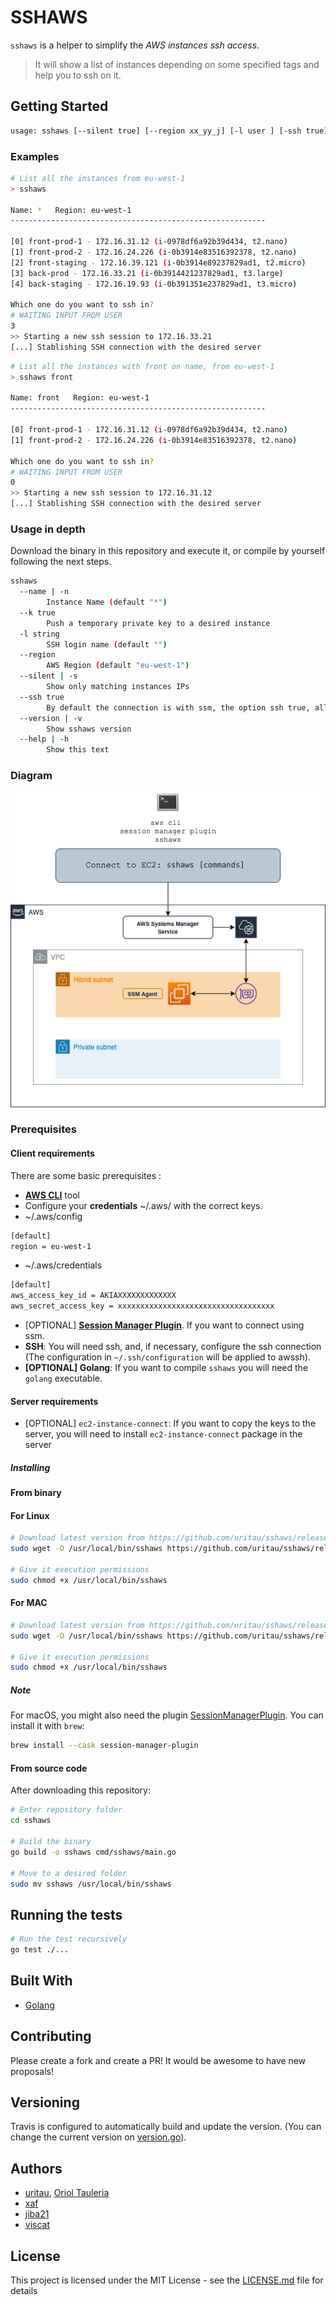 # SSHAWS

`sshaws` is a helper to simplify the *AWS instances ssh access*.

> It will show a list of instances depending on some specified tags and help you to ssh on it.

## Getting Started

```bash
usage: sshaws [--silent true] [--region xx_yy_j] [-l user ] [-ssh true] [-k true] [instance_name]
```

### Examples

```bash
# List all the instances from eu-west-1
> sshaws

Name: *   Region: eu-west-1
---------------------------------------------------------

[0] front-prod-1 - 172.16.31.12 (i-0978df6a92b39d434, t2.nano)
[1] front-prod-2 - 172.16.24.226 (i-0b3914e83516392378, t2.nano)
[2] front-staging - 172.16.39.121 (i-0b3914e89237829ad1, t2.micro)
[3] back-prod - 172.16.33.21 (i-0b3914421237829ad1, t3.large)
[4] back-staging - 172.16.19.93 (i-0b391351e237829ad1, t3.micro)

Which one do you want to ssh in?
# WAITING INPUT FROM USER
3
>> Starting a new ssh session to 172.16.33.21
[...] Stablishing SSH connection with the desired server
```

```bash
# List all the instances with front on name, from eu-west-1
> sshaws front

Name: front   Region: eu-west-1
---------------------------------------------------------

[0] front-prod-1 - 172.16.31.12 (i-0978df6a92b39d434, t2.nano)
[1] front-prod-2 - 172.16.24.226 (i-0b3914e83516392378, t2.nano)

Which one do you want to ssh in?
# WAITING INPUT FROM USER
0
>> Starting a new ssh session to 172.16.31.12
[...] Stablishing SSH connection with the desired server
```

### Usage in depth

Download the binary in this repository and execute it, or compile by yourself following the next steps.

```bash
sshaws
  --name | -n
        Instance Name (default "*")
  --k true
        Push a temporary private key to a desired instance
  -l string
        SSH login name (default "")
  --region
        AWS Region (default "eu-west-1")
  --silent | -s
        Show only matching instances IPs
  --ssh true
        By default the connection is with ssm, the option ssh true, allow you connect with it.
  --version | -v
        Show sshaws version
  --help | -h
        Show this text
```

### Diagram

![The flow to connect EC2:](images/ssm-sessionmanager.png#center)

### Prerequisites

#### Client requirements

There are some basic prerequisites :

- [**AWS CLI**](https://docs.aws.amazon.com/es_es/cli/latest/userguide/install-cliv2.html) tool
- Configure your **credentials** ~/.aws/ with the correct keys.
- ~/.aws/config

```bash
[default]
region = eu-west-1
```

- ~/.aws/credentials

```bash
[default]
aws_access_key_id = AKIAXXXXXXXXXXXXX
aws_secret_access_key = xxxxxxxxxxxxxxxxxxxxxxxxxxxxxxxxxxx
```

- [OPTIONAL] [**Session Manager Plugin**](https://docs.aws.amazon.com/systems-manager/latest/userguide/session-manager-working-with-install-plugin.html#plugin-version-history). If you want to connect using ssm.
- **SSH**: You will need ssh, and, if necessary, configure the ssh connection (The configuration in `~/.ssh/configuration` will be applied to awssh).
- **[OPTIONAL] Golang**: If you want to compile `sshaws` you will need the `golang` executable.

#### Server requirements

- [OPTIONAL] `ec2-instance-connect`: If you want to copy the keys to the server, you will need to install `ec2-instance-connect` package in the server

##### Installing

#### From binary

#### For Linux

```bash
# Download latest version from https://github.com/uritau/sshaws/releases/latest
sudo wget -O /usr/local/bin/sshaws https://github.com/uritau/sshaws/releases/latest/download/sshaws

# Give it execution permissions
sudo chmod +x /usr/local/bin/sshaws
```

#### For MAC

```bash
# Download latest version from https://github.com/uritau/sshaws/releases/latest
sudo wget -O /usr/local/bin/sshaws https://github.com/uritau/sshaws/releases/latest/download/sshaws.mac

# Give it execution permissions
sudo chmod +x /usr/local/bin/sshaws
```

##### Note
For macOS, you might also need the plugin [SessionManagerPlugin](https://formulae.brew.sh/cask/session-manager-plugin). 
You can install it with `brew`:
```bash
brew install --cask session-manager-plugin
```

#### From source code

After downloading this repository:

```bash
# Enter repository folder
cd sshaws

# Build the binary
go build -o sshaws cmd/sshaws/main.go

# Move to a desired folder
sudo mv sshaws /usr/local/bin/sshaws
```

## Running the tests

```bash
# Run the test recursively
go test ./...
```

## Built With

- [Golang](https://golang.org/)

## Contributing

Please create a fork and create a PR!
It would be awesome to have new proposals!

## Versioning

Travis is configured to automatically build and update the version. (You can change the current version on [version.go](pkg/cmd/version.go)).

## Authors

- [uritau](https://github.com/uritau), [Oriol Tauleria](mailto:oriol.tauleria@gmail.com)
- [xaf](https://github.com/xafardero)
- [jiba21](https://github.com/jiba21)
- [viscat](https://github.com/viscat)

## License

This project is licensed under the MIT License - see the [LICENSE.md](LICENSE.md) file for details
